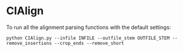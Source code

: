 # CIAlign
To run all the alignment parsing functions with the default settings:

`python CIAlign.py --infile INFILE --outfile_stem OUTFILE_STEM --remove_insertions --crop_ends --remove_short`
